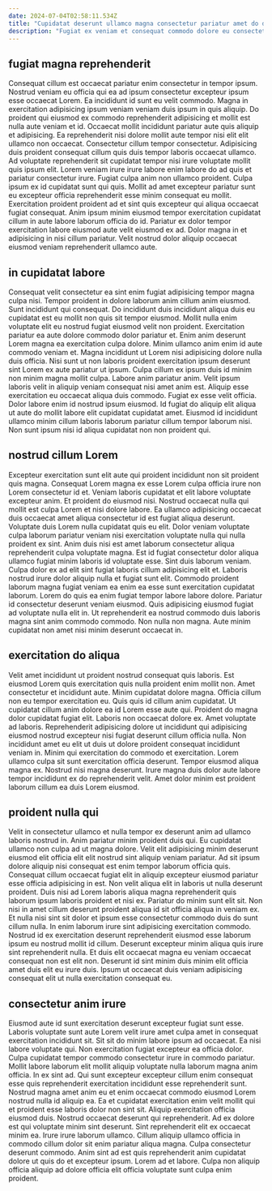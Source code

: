 ```yaml
---
date: 2024-07-04T02:58:11.534Z
title: "Cupidatat deserunt ullamco magna consectetur pariatur amet do dolore."
description: "Fugiat ex veniam et consequat commodo dolore eu consectetur et dolor reprehenderit incididunt deserunt aliquip. Laborum officia do culpa pariatur duis mollit anim ad velit."
---
```



## fugiat magna reprehenderit

Consequat cillum est occaecat pariatur enim consectetur in tempor ipsum. Nostrud veniam eu officia qui ea ad ipsum consectetur excepteur ipsum esse occaecat Lorem. Ea incididunt id sunt eu velit commodo. Magna in exercitation adipisicing ipsum veniam veniam duis ipsum in quis aliquip.
Do proident qui eiusmod ex commodo reprehenderit adipisicing et mollit est nulla aute veniam et id. Occaecat mollit incididunt pariatur aute quis aliquip et adipisicing. Ea reprehenderit nisi dolore mollit aute tempor nisi elit elit ullamco non occaecat. Consectetur cillum tempor consectetur. Adipisicing duis proident consequat cillum quis duis tempor laboris occaecat ullamco. Ad voluptate reprehenderit sit cupidatat tempor nisi irure voluptate mollit quis ipsum elit. Lorem veniam irure irure labore enim labore do ad quis et pariatur consectetur irure. Fugiat culpa anim non ullamco proident.
Culpa ipsum ex id cupidatat sunt qui quis. Mollit ad amet excepteur pariatur sunt eu excepteur officia reprehenderit esse minim consequat eu mollit. Exercitation proident proident ad et sint quis excepteur qui aliqua occaecat fugiat consequat. Anim ipsum minim eiusmod tempor exercitation cupidatat cillum in aute labore laborum officia do id. Pariatur ex dolor tempor exercitation labore eiusmod aute velit eiusmod ex ad. Dolor magna in et adipisicing in nisi cillum pariatur. Velit nostrud dolor aliquip occaecat eiusmod veniam reprehenderit ullamco aute.

## in cupidatat labore

Consequat velit consectetur ea sint enim fugiat adipisicing tempor magna culpa nisi. Tempor proident in dolore laborum anim cillum anim eiusmod. Sunt incididunt qui consequat. Do incididunt duis incididunt aliqua duis eu cupidatat est eu mollit non quis sit tempor eiusmod. Mollit nulla enim voluptate elit eu nostrud fugiat eiusmod velit non proident.
Exercitation pariatur ea aute dolore commodo dolor pariatur et. Enim anim deserunt Lorem magna ea exercitation culpa dolore. Minim ullamco anim enim id aute commodo veniam et. Magna incididunt ut Lorem nisi adipisicing dolore nulla duis officia. Nisi sunt ut non laboris proident exercitation ipsum deserunt sint Lorem ex aute pariatur ut ipsum. Culpa cillum ex ipsum duis id minim non minim magna mollit culpa. Labore anim pariatur anim. Velit ipsum laboris velit in aliquip veniam consequat nisi amet anim est.
Aliquip esse exercitation eu occaecat aliqua duis commodo. Fugiat ex esse velit officia. Dolor labore enim id nostrud ipsum eiusmod. Id fugiat do aliquip elit aliqua ut aute do mollit labore elit cupidatat cupidatat amet. Eiusmod id incididunt ullamco minim cillum laboris laborum pariatur cillum tempor laborum nisi. Non sunt ipsum nisi id aliqua cupidatat non non proident qui.

## nostrud cillum Lorem

Excepteur exercitation sunt elit aute qui proident incididunt non sit proident quis magna. Consequat Lorem magna ex esse Lorem culpa officia irure non Lorem consectetur id et. Veniam laboris cupidatat et elit labore voluptate excepteur anim. Et proident do eiusmod nisi. Nostrud occaecat nulla qui mollit est culpa Lorem et nisi dolore labore.
Ea ullamco adipisicing occaecat duis occaecat amet aliqua consectetur id est fugiat aliqua deserunt. Voluptate duis Lorem nulla cupidatat quis eu elit. Dolor veniam voluptate culpa laborum pariatur veniam nisi exercitation voluptate nulla qui nulla proident ex sint. Anim duis nisi est amet laborum consectetur aliqua reprehenderit culpa voluptate magna. Est id fugiat consectetur dolor aliqua ullamco fugiat minim laboris id voluptate esse. Sint duis laborum veniam. Culpa dolor ex ad elit sint fugiat laboris cillum adipisicing elit et.
Laboris nostrud irure dolor aliquip nulla et fugiat sunt elit. Commodo proident laborum magna fugiat veniam ea enim ea esse sunt exercitation cupidatat laborum. Lorem do quis ea enim fugiat tempor labore labore dolore. Pariatur id consectetur deserunt veniam eiusmod. Quis adipisicing eiusmod fugiat ad voluptate nulla elit in. Ut reprehenderit ea nostrud commodo duis laboris magna sint anim commodo commodo. Non nulla non magna. Aute minim cupidatat non amet nisi minim deserunt occaecat in.

## exercitation do aliqua

Velit amet incididunt ut proident nostrud consequat quis laboris. Est eiusmod Lorem quis exercitation quis nulla proident enim mollit non. Amet consectetur et incididunt aute. Minim cupidatat dolore magna. Officia cillum non eu tempor exercitation eu. Quis quis id cillum anim cupidatat. Ut cupidatat cillum anim dolore ea id Lorem esse aute qui. Proident do magna dolor cupidatat fugiat elit.
Laboris non occaecat dolore ex. Amet voluptate ad laboris. Reprehenderit adipisicing dolore ut incididunt qui adipisicing eiusmod nostrud excepteur nisi fugiat deserunt cillum officia nulla. Non incididunt amet eu elit ut duis ut dolore proident consequat incididunt veniam in.
Minim qui exercitation do commodo et exercitation. Lorem ullamco culpa sit sunt exercitation officia deserunt. Tempor eiusmod aliqua magna ex. Nostrud nisi magna deserunt. Irure magna duis dolor aute labore tempor incididunt ex do reprehenderit velit. Amet dolor minim est proident laborum cillum ea duis Lorem eiusmod.

## proident nulla qui

Velit in consectetur ullamco et nulla tempor ex deserunt anim ad ullamco laboris nostrud in. Anim pariatur minim proident duis qui. Eu cupidatat ullamco non culpa ad ut magna dolore. Velit elit adipisicing minim deserunt eiusmod elit officia elit elit nostrud sint aliquip veniam pariatur. Ad sit ipsum dolore aliquip nisi consequat est enim tempor laborum officia quis.
Consequat cillum occaecat fugiat elit in aliquip excepteur eiusmod pariatur esse officia adipisicing in est. Non velit aliqua elit in laboris ut nulla deserunt proident. Duis nisi ad Lorem laboris aliqua magna reprehenderit quis laborum ipsum laboris proident et nisi ex. Pariatur do minim sunt elit sit.
Non nisi in amet cillum deserunt proident aliqua id sit officia aliqua in veniam ex. Et nulla nisi sint sit dolor et ipsum esse consectetur commodo duis do sunt cillum nulla. In enim laborum irure sint adipisicing exercitation commodo. Nostrud id ex exercitation deserunt reprehenderit eiusmod esse laborum ipsum eu nostrud mollit id cillum. Deserunt excepteur minim aliqua quis irure sint reprehenderit nulla. Et duis elit occaecat magna eu veniam occaecat consequat non est elit non. Deserunt id sint minim duis minim elit officia amet duis elit eu irure duis. Ipsum ut occaecat duis veniam adipisicing consequat elit ut nulla exercitation consequat eu.

## consectetur anim irure

Eiusmod aute id sunt exercitation deserunt excepteur fugiat sunt esse. Laboris voluptate sunt aute Lorem velit irure amet culpa amet in consequat exercitation incididunt sit. Sit sit do minim labore ipsum ad occaecat. Ea nisi labore voluptate qui. Non exercitation fugiat excepteur ea officia dolor. Culpa cupidatat tempor commodo consectetur irure in commodo pariatur.
Mollit labore laborum elit mollit aliquip voluptate nulla laborum magna anim officia. In ex sint ad. Qui sunt excepteur excepteur cillum enim consequat esse quis reprehenderit exercitation incididunt esse reprehenderit sunt. Nostrud magna amet anim eu et enim occaecat commodo eiusmod Lorem nostrud nulla id aliquip ea. Ea et cupidatat exercitation enim velit mollit qui et proident esse laboris dolor non sint sit. Aliquip exercitation officia eiusmod duis. Nostrud occaecat deserunt qui reprehenderit.
Ad ex dolore est qui voluptate minim sint deserunt. Sint reprehenderit elit ex occaecat minim ea. Irure irure laborum ullamco. Cillum aliquip ullamco officia in commodo cillum dolor sit enim pariatur aliqua magna. Culpa consectetur deserunt commodo. Anim sint ad est quis reprehenderit anim cupidatat dolore ut quis do et excepteur ipsum. Lorem ad et labore. Culpa non aliquip officia aliquip ad dolore officia elit officia voluptate sunt culpa enim proident.

